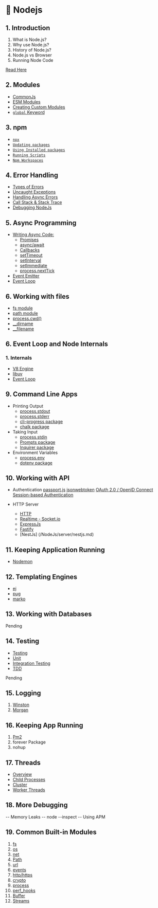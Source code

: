# 🚀 Nodejs

## 1. Introduction

1. What is Node.js?
2. Why use Node.js?
3. History of Node.js?
4. Node.js vs Browser
5. Running Node Code

[Read Here](./overview.md)

## 2. Modules

- [CommonJs](/Nodejs/sub/modules.md)
- [ESM Modules](/Nodejs/sub/modules.md)
- [Creating Custom Modules](/Nodejs/sub/modules.md)
- [`global` Keyword](/Nodejs/sub/modules.md)

## 3. npm

- [`npx`](/Nodejs/sub/npm.md)
- [`Updating packages`](/Nodejs/sub/npm.md)
- [`Using Installed packages`](/Nodejs/sub/npm.md)
- [`Running Scripts`](/Nodejs/sub/npm.md)
- [`Npm Workspaces`](/Nodejs/sub/npm.md)

## 4. Error Handling

- [Types of Errors](/Nodejs/sub/errors.md#1-types-of-errors)
- [Uncaught Exceptions](/Nodejs/sub/errors.md#-2-uncaught-exceptions)
- [Handling Async Errors](/Nodejs/sub/errors.md#-3-handling-async-errors)
- [Call Stack & Stack Trace](/Nodejs/sub/errors.md#-4-call-stack--stack-trace)
- [Debugging NodeJs](/Nodejs/sub/errors.md#-5-using-debugger)

## 5. Async Programming

- [Writing Async Code:](/Nodejs/async_programing/what_is_async_prog.md)
  - [Promises](/Nodejs/async_programing//writing_async_code.md)
  - [async/await](/Nodejs/async_programing//writing_async_code.md)
  - [Callbacks](/Nodejs/async_programing//writing_async_code.md)
  - [setTimeout](/Nodejs/async_programing//writing_async_code.md)
  - [setInterval](/Nodejs/async_programing//writing_async_code.md)
  - [setImmediate](/Nodejs/async_programing//writing_async_code.md)
  - [process.nextTick](/Nodejs/async_programing//writing_async_code.md)
- [Event Emitter](/Nodejs/async_programing/event_emitter.md)
- [Event Loop](/Nodejs/async_programing/event_emitter.md)

## 6. Working with files

- [fs module](/Nodejs/files/fs.md)
- [path module](/Nodejs/files/path.md)
- [process.cwd()](/Nodejs/files/path.md)
- [\_\_dirname](/Nodejs/files/path.md)
- [\_\_filename](/Nodejs/files/path.md)

## 6. Event Loop and Node Internals

### 1. Internals

- [V8 Engine](/Nodejs/sub/internals.md)
- [libuv](/Nodejs/sub/internals.md)
- [Event Loop](/Nodejs/sub/internals.md)

## 9. Command Line Apps

- Printing Output
  - [process.stdout](/Nodejs/command_line_app/printing_output.md)
  - [process.stderr](/Nodejs/command_line_app/printing_output.md)
  - [cli-progress package](/Nodejs/command_line_app/printing_output.md)
  - [chalk package](/Nodejs/command_line_app/printing_output.md)
- Taking Input
  - [process.stdin](/Nodejs/command_line_app/taking_input.md)
  - [Prompts package](/Nodejs/command_line_app/taking_input.md)
  - [Inquirer package](/Nodejs/command_line_app/taking_input.md)
- Environment Variables
  - [process.env](/Nodejs/command_line_app/evn.md)
  - [dotenv package](/Nodejs/command_line_app/evn.md)

## 10. Working with API

- Authentication
  [passport.js](/Nodejs/sub/passportjs.md)
  [jsonwebtoken](/Nodejs/sub/auth.md)
  [OAuth 2.0 / OpenID Connect](/Nodejs/sub/auth.md)
  [Session-based Authentication](/Nodejs/sub/auth.md)

- HTTP Server
  - [HTTP](/Nodejs/server/http.md)
  - [Realtime - Socket.io](/Nodejs/Readme.md)
  - [ExpressJs](/Nodejs/server/expressjs.md)
  - [Fastify](/Nodejs/server/fastify.md)
  - [NestJs] (/NodeJs/server/nestjs.md)

## 11. Keeping Application Running

- [Nodemon](/Nodejs/sub/keep_app_runing.md)

## 12. Templating Engines

- [ej](/Nodejs/template_engines/templates_engines.md)
- [pug](/Nodejs/template_engines/templates_engines.md)
- [marko](/Nodejs/template_engines/templates_engines.md)

## 13. Working with Databases

Pending

## 14. Testing

- [Testing](/Testing/README.md)
- [Unit](/Testing/Unit.md)
- [Integration Testing](/Testing/IntegrationTesting.md)
- [TDD](/Testing/TDD.md)

Pending

## 15. Logging

1. [Winston](/Nodejs/logging/winston.md)
1. [Morgan](/Nodejs/logging/morgan.md)

## 16. Keeping App Running

1. [Pm2](/Nodejs/sub/pm2.md)
2. forever Package
3. nohup

## 17. Threads

- [Overview](/Nodejs/threads/overview.md)
- [Child Processes](/Nodejs/threads/child_process.md)
- [Cluster](/Nodejs/threads/cluster.md)
- [Worker Threads](/Nodejs/threads/cluster.md)

## 18. More Debugging

-- Memory Leaks
-- node --inspect
-- Using APM

## 19. Common Built-in Modules

1. [fs](/Nodejs/sub/fs.md)
2. [os](/Nodejs/sub/os.md)
3. [net](/Nodejs/sub/net.md)
4. [Path](/Nodejs/sub/path.md)
5. [url](/Nodejs/sub/url.md)
6. [events](/Nodejs/async_programing/event_emitter.md)
7. [http/https](/Nodejs/server/http.md)
8. [crypto](/Nodejs/sub/crypto.md)
9. [process](/Nodejs/sub/process.md)
10. [perf_hooks](/Nodejs/sub/perf_hooks.md)
11. [Buffer](/Nodejs/sub/buffer.md)
12. [Streams](/Nodejs/sub/streams.md)
